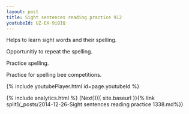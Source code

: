 ```yaml
---
layout: post
title: Sight sentences reading practice 912
youtubeId: UZ-EX-9iBIQ
---
```

 
 
Helps to learn sight words and their spelling.

Opportunitiy to repeat the spelling. 

Practice spelling. 
 
Practice for spelling bee competitions. 
 
{% include youtubePlayer.html id=page.youtubeId %}
 
 
{% include analytics.html %} 
[Next]({{ site.baseurl }}{% link  split1/_posts/2014-12-26-Sight sentences reading practice 1338.md%})
 

